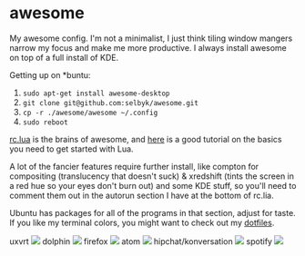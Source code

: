 awesome
=======

My awesome config.  I'm not a minimalist, I just think tiling window mangers narrow my focus and make me more productive.  I always install awesome on top of a full install of KDE.

Getting up on *buntu:

1. `sudo apt-get install awesome-desktop`
2. `git clone git@github.com:selbyk/awesome.git`
3. `cp -r ./awesome/awesome ~/.config`
4. `sudo reboot`


[rc.lua](https://github.com/selbyk/awesome/blob/master/awesome/rc.lua) is the brains of awesome, and [here](http://tylerneylon.com/a/learn-lua/) is a good tutorial on the basics you need to get started with Lua.

A lot of the fancier features require further install, like compton for compositing (translucency that doesn't suck) & xredshift (tints the screen in a red hue so your eyes don't burn out) and some KDE stuff, so you'll need to comment them out in the autorun section I have at the bottom of rc.lia.

Ubuntu has packages for all of the programs in that section, adjust for taste.  If you like my terminal colors, you might want to check out my [dotfiles](https://github.com/selbyk/dotfiles).

uxvrt
![](http://i.imgur.com/6BzAXHk.jpg)
dolphin
![](http://i.imgur.com/cGZyFAc.png)
firefox
![](http://i.imgur.com/px63cTS.png)
atom
![](http://i.imgur.com/aITH1VC.png)
hipchat/konversation
![](http://i.imgur.com/X108FMA.png)
spotify
![](http://i.imgur.com/tyEXFfW.png)
